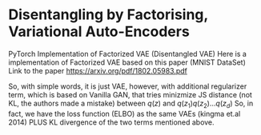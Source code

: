 # Disentangling by Factorising, Variational Auto-Encoders

PyTorch Implementation of Factorized VAE (Disentangled VAE)
Here is a implementation of Factorized VAE based on this paper (MNIST DataSet)
Link to the paper https://arxiv.org/pdf/1802.05983.pdf

So, with simple words, it is just VAE, however, with additional regularizer term, which is based on Vanilla GAN, that tries minizmize JS distance (not KL, the authors made a mistake) between $q(z)$ and $q(z_1)q(z_2)...q(z_d)$ 
So, in fact, we have the loss function (ELBO) as the same VAEs (kingma et.al 2014) PLUS KL divergence of the two terms mentioned above.
